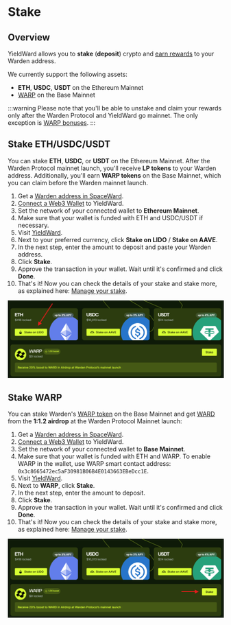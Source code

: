 ﻿---
sidebar_position: 3
---

# Stake

## Overview

YieldWard allows you to **stake** (**deposit**) crypto and [earn rewards](earn-rewards) to your Warden address.

We currently support the following assets:

- **ETH**, **USDC**, **USDT** on the Ethereum Mainnet
- [WARP](https://docs.wardenprotocol.org/tokens/warp-token/warp) on the Base Mainnet

:::warning 
Please note that you'll be able to unstake and claim your rewards only after the Warden Protocol and YieldWard go mainnet. The only exception is [WARP bonuses](manage-your-stake#claim-warp-bonuses).
:::

## Stake ETH/USDC/USDT

You can stake **ETH**, **USDC**, or **USDT** on the Ethereum Mainnet. After the Warden Protocol mainnet launch, you'll receive **LP tokens** to your Warden address. Additionally, you'll earn **WARP tokens** on the Base Mainnet, which you can claim before the Warden mainnet launch.

1. Get a [Warden address in SpaceWard](https://help.wardenprotocol.org/spaceward/connect-your-wallet).
2. [Connect a Web3 Wallet](connect-your-wallet) to YieldWard.
3. Set the network of your connected wallet to **Ethereum Mainnet**.
4. Make sure that your wallet is funded with ETH and USDC/USDT if necessary.
5. Visit [YieldWard](https://yieldward.com).
6. Next to your preferred currency, click **Stake on LIDO** / **Stake on AAVE**.
7. In the next step, enter the amount to deposit and paste your Warden address.
8. Click **Stake**.
9. Approve the transaction in your wallet. Wait until it's confirmed and click **Done**.
10. That's it! Now you can check the details of your stake and stake more, as explained here: [Manage your stake](manage-your-stake).

![Select the currency to stake in YieldWard](../static/img/stake-01.png)

## Stake WARP

You can stake Warden's [WARP token](https://docs.wardenprotocol.org/tokens/warp-token/warp) on the Base Mainnet and get [WARD](https://docs.wardenprotocol.org/tokens/warp-token/ward) from the **1:1.2 airdrop** at the Warden Protocol Mainnet launch:

1. Get a [Warden address in SpaceWard](https://help.wardenprotocol.org/spaceward/connect-your-wallet).
2. [Connect a Web3 Wallet](connect-your-wallet) to YieldWard.
3. Set the network of your connected wallet to **Base Mainnet**.
4. Make sure that your wallet is funded with ETH and WARP. To enable WARP in the wallet, use WARP smart contact address: `0x3c8665472ec5aF30981B06B4E0143663EBeDcc1E`.
5. Visit [YieldWard](https://yieldward.com).
6. Next to **WARP**, click **Stake**.
7. In the next step, enter the amount to deposit.
8. Click **Stake**.
9. Approve the transaction in your wallet. Wait until it's confirmed and click **Done**.
10. That's it! Now you can check the details of your stake and stake more, as explained here: [Manage your stake](manage-your-stake).

![Stake WARP in YieldWard](../static/img/stake-02.png)